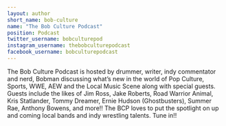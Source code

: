```yaml
---
layout: author
short_name: bob-culture
name: "The Bob Culture Podcast"
position: Podcast
twitter_username: bobculturepod
instagram_username: thebobculturepodcast
facebook_username: bobculturepodcast
---
```

The Bob Culture Podcast is hosted by drummer, writer, indy commentator and nerd, Bobman discussing what’s new in the world of Pop Culture, Sports, WWE, AEW and the Local Music Scene along with special guests.  Guests include the likes of Jim Ross, Jake Roberts, Road Warrior Animal, Kris Statlander, Tommy Dreamer, Ernie Hudson (Ghostbusters), Summer Rae, Anthony Bowens, and more!!  The BCP loves to put the spotlight on up and coming local bands and indy wrestling talents.  Tune in!!
